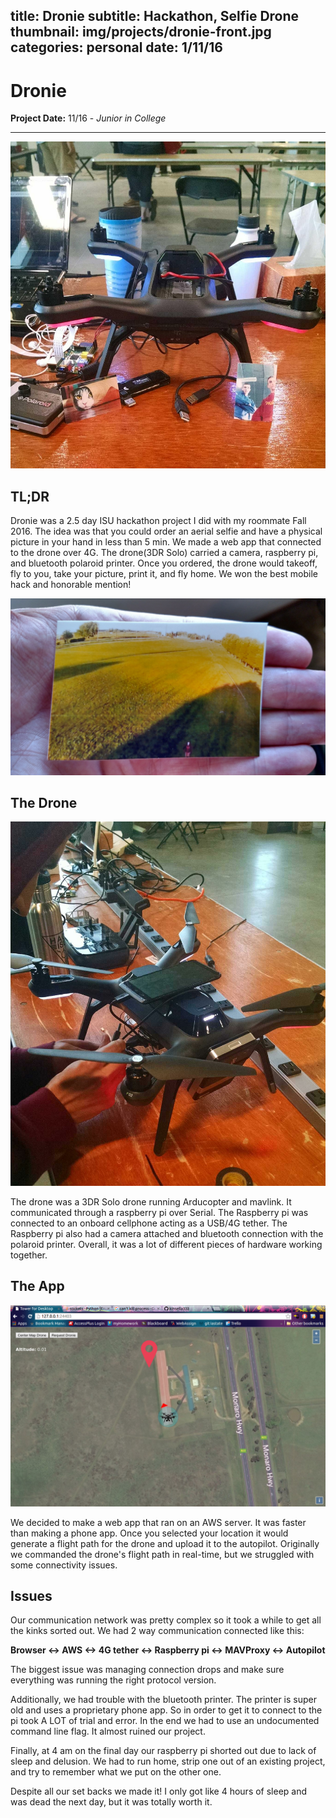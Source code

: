 title: Dronie
subtitle: Hackathon, Selfie Drone
thumbnail: img/projects/dronie-front.jpg
categories: personal
date: 1/11/16
---

# Dronie
**Project Date:** 11/16 - *Junior in College*

---

![dronie](img/projects/dronie-front.jpg)

## TL;DR
Dronie was a 2.5 day ISU hackathon project I did with my roommate Fall 2016. The idea was that you could order an aerial selfie and have a physical picture in your hand in less than 5 min. We made a web app that connected to the drone over 4G. The drone(3DR Solo) carried a camera, raspberry pi, and bluetooth polaroid printer. Once you ordered, the drone would takeoff, fly to you, take your picture, print it, and fly home. We won the best mobile hack and honorable mention!

![drone](img/projects/dronie-print.jpg)


## The Drone

![drone](img/projects/dronie-iso.jpg)

The drone was a 3DR Solo drone running Arducopter and mavlink. It communicated through a raspberry pi over Serial. The Raspberry pi was connected to an onboard cellphone acting as a USB/4G tether. The Raspberry pi also had a camera attached and bluetooth connection with the polaroid printer. Overall, it was a lot of different pieces of hardware working together.

## The App

![app](img/projects/dronie-map.png)

We decided to make a web app that ran on an AWS server. It was faster than making a phone app. Once you selected your location it would generate a flight path for the drone and upload it to the autopilot. Originally we commanded the drone's flight path in real-time, but we struggled with some connectivity issues.

## Issues
Our communication network was pretty complex so it took a while to get all the kinks sorted out. We had 2 way communication connected like this:

**Browser <-> AWS <-> 4G tether <-> Raspberry pi <-> MAVProxy <-> Autopilot**

The biggest issue was managing connection drops and make sure everything was running the right protocol version.

Additionally, we had trouble with the bluetooth printer. The printer is super old and uses a proprietary phone app. So in order to get it to connect to the pi took A LOT of trial and error. In the end we had to use an undocumented command line flag. It almost ruined our project.

Finally, at 4 am on the final day our raspberry pi shorted out due to lack of sleep and delusion. We had to run home, strip one out of an existing project, and try to remember what we put on the other one.

Despite all our set backs we made it! I only got like 4 hours of sleep and was dead the next day, but it was totally worth it.
